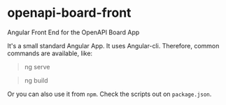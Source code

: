 # openapi-board-front

Angular Front End for the OpenAPI Board App

 It's a small standard Angular App. It uses Angular-cli. Therefore, common commands are available, like:
 
> ng serve

> ng build


Or you can also use it from `npm`. Check the scripts out on `package.json`.